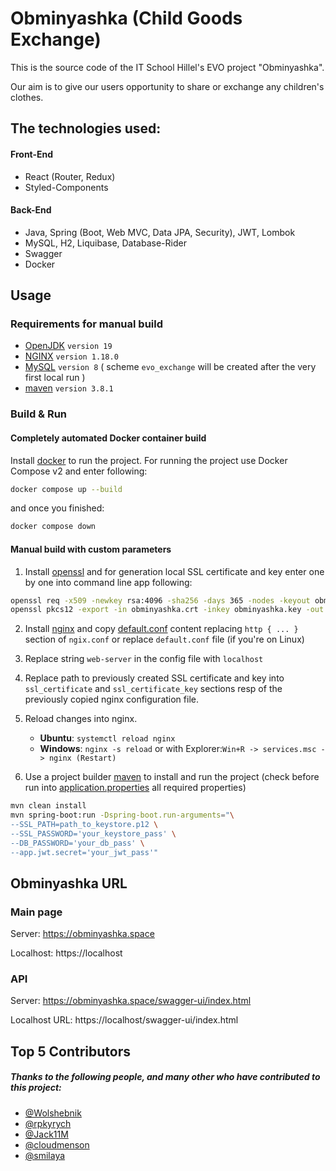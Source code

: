 # Obminyashka (Child Goods Exchange)

This is the source code of the IT School Hillel's EVO project "Obminyashka".

Our aim is to give our users opportunity to share or exchange any children's clothes.

## The technologies used:

#### Front-End

- React (Router, Redux)
- Styled-Components

#### Back-End

- Java, Spring (Boot, Web MVC, Data JPA, Security), JWT, Lombok
- MySQL, H2, Liquibase, Database-Rider
- Swagger
- Docker

## Usage

### Requirements for manual build

- [OpenJDK](https://openjdk.java.net/projects/jdk/19/) `version 19`
- [NGINX](https://nginx.org) `version 1.18.0`
- [MySQL](https://www.mysql.com/downloads/) `version 8` ( scheme `evo_exchange` will be created after the very first local run )
- [maven](https://maven.apache.org/index.html) `version 3.8.1`

### Build & Run

#### Completely automated Docker container build

Install [docker](https://www.docker.com/get-started) to run the project.
For running the project use Docker Compose v2 and enter following:

```bash
docker compose up --build
```

and once you finished:

```bash
docker compose down
```

#### Manual build with custom parameters

1. Install [openssl](https://www.openssl.org) and for generation local SSL certificate and key enter one by one into
   command line app following:

```bash
openssl req -x509 -newkey rsa:4096 -sha256 -days 365 -nodes -keyout obminyashka.key -out obminyashka.crt
openssl pkcs12 -export -in obminyashka.crt -inkey obminyashka.key -out keystore.p12 -name tomcat -caname root -passout pass:your_keystore_pass
```

2. Install [nginx](https://nginx.org/en/download.html) and copy [default.conf](nginx/conf.d/default.conf) content replacing `http { ... }` section of `ngix.conf` or replace `default.conf` file (if you're on Linux)
3. Replace string `web-server` in the config file with `localhost`
4. Replace path to previously created SSL certificate and key into `ssl_certificate` and `ssl_certificate_key` sections resp
   of the previously copied nginx configuration file.
5. Reload changes into nginx.

   - **Ubuntu**: `systemctl reload nginx`
   - **Windows**: `nginx -s reload` or with Explorer:`Win+R -> services.msc -> nginx (Restart)`

6. Use a project builder [maven](https://maven.apache.org/index.html) to install and run the project
   (check before run into [application.properties](src/main/resources/application.properties) all required properties)

```bash
mvn clean install
mvn spring-boot:run -Dspring-boot.run-arguments="\
--SSL_PATH=path_to_keystore.p12 \
--SSL_PASSWORD='your_keystore_pass' \
--DB_PASSWORD='your_db_pass' \
--app.jwt.secret='your_jwt_pass'"
```

## Obminyashka URL

### Main page

Server: https://obminyashka.space

Localhost: https://localhost

### API

Server: https://obminyashka.space/swagger-ui/index.html

Localhost URL: https://localhost/swagger-ui/index.html

## Top 5 Contributors

##### Thanks to the following people, and many other who have contributed to this project:

- [@Wolshebnik](https://github.com/Wolshebnik)
- [@rpkyrych](https://github.com/rpkyrych)
- [@Jack11M](https://github.com/Jack11M)
- [@cloudmenson](https://github.com/cloudmenson)
- [@smilaya](https://github.com/smilaya)
